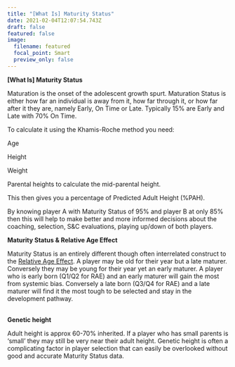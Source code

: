 ```yaml
---
title: "[What Is] Maturity Status"
date: 2021-02-04T12:07:54.743Z
draft: false
featured: false
image:
  filename: featured
  focal_point: Smart
  preview_only: false
---
```

**\[What Is] Maturity Status**

Maturation is the onset of the adolescent growth spurt. Maturation Status is either how far an individual is away from it, how far through it, or how far after it they are, namely Early, On Time or Late. Typically 15% are Early and Late with 70% On Time.

To calculate it using the Khamis-Roche method you need:

Age

Height

Weight

Parental heights to calculate the mid-parental height.

This then gives you a percentage of Predicted Adult Height (%PAH). 

By knowing player A with Maturity Status of 95% and player B at only 85% then this will help to make better and more informed decisions about the coaching, selection, S&C evaluations, playing up/down of both players.  

**Maturity Status & Relative Age Effect**

Maturity Status is an entirely different though often interrelated construct to the [Relative Age Effect](https://onemoresummer.co.uk/post/what-is-relative-age-effect/). A player may be old for their year but a late maturer. Conversely they may be young for their year yet an early maturer. A player who is early born (Q1/Q2 for RAE) and an early maturer will gain the most from systemic bias. Conversely a late born (Q3/Q4 for RAE) and a late maturer will find it the most tough to be selected and stay in the development pathway.

**\
Genetic height**

Adult height is approx 60-70% inherited. If a player who has small parents is ‘small’ they may still be very near their adult height. Genetic height is often a complicating factor in player selection that can easily be overlooked without good and accurate Maturity Status data.